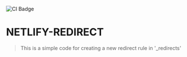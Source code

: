 ![CI Badge](https://github.com/alestor123/NETLIFY-REDIRECT/actions/workflows/main.yml/badge.svg?branch=master)
# NETLIFY-REDIRECT
> This is a simple code for creating a new redirect rule in '_redirects'
